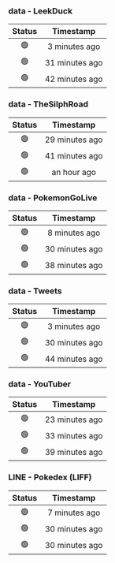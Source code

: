 ### data - LeekDuck
| Status | Timestamp |
|:------:|:---------:|
| 🟢 | 3 minutes ago |
| 🟢 | 31 minutes ago |
| 🟢 | 42 minutes ago |

### data - TheSilphRoad
| Status | Timestamp |
|:------:|:---------:|
| 🟢 | 29 minutes ago |
| 🟢 | 41 minutes ago |
| 🟢 | an hour ago |

### data - PokemonGoLive
| Status | Timestamp |
|:------:|:---------:|
| 🟢 | 8 minutes ago |
| 🟢 | 30 minutes ago |
| 🟢 | 38 minutes ago |

### data - Tweets
| Status | Timestamp |
|:------:|:---------:|
| 🟢 | 3 minutes ago |
| 🟢 | 30 minutes ago |
| 🟢 | 44 minutes ago |

### data - YouTuber
| Status | Timestamp |
|:------:|:---------:|
| 🟢 | 23 minutes ago |
| 🟢 | 33 minutes ago |
| 🟢 | 39 minutes ago |

### LINE - Pokedex (LIFF)
| Status | Timestamp |
|:------:|:---------:|
| 🟢 | 7 minutes ago |
| 🟢 | 30 minutes ago |
| 🟢 | 30 minutes ago |


